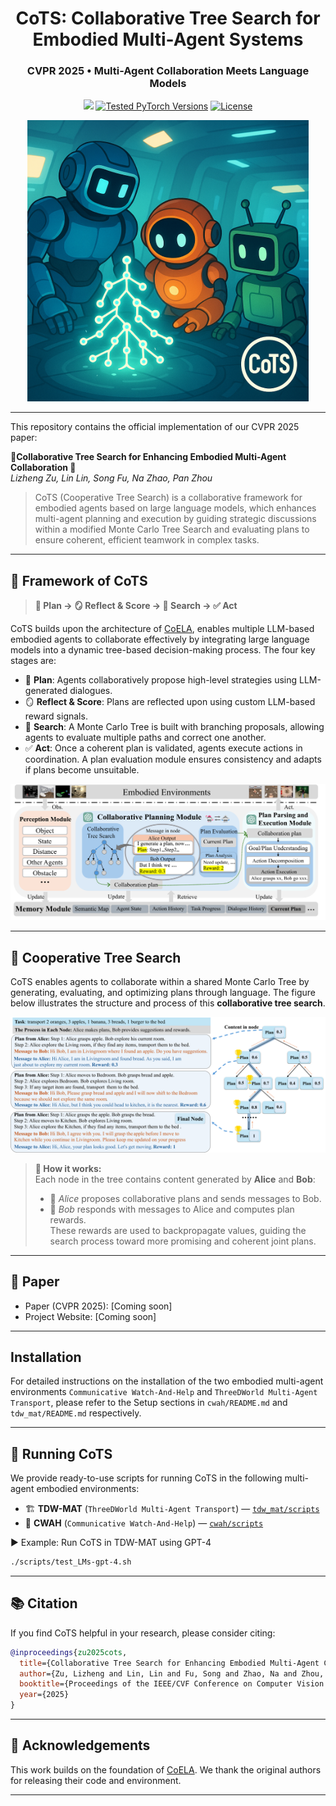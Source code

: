 <div align="center">
  <h1> CoTS: Collaborative Tree Search for Embodied Multi-Agent Systems</h1>
  <h3> CVPR 2025 • Multi-Agent Collaboration Meets Language Models</h3>
</div>



<p align="center">
<a href="https://arxiv.org/abs/XXXX.XXXXX" alt="arXiv">
    <img src="https://img.shields.io/badge/paper-Coming--soon-b31b1b.svg?style=flat" /></a>
<a href="https://pytorch.org/"><img src="https://img.shields.io/badge/PyTorch-1.x%20%7C%202.x-673ab7.svg" alt="Tested PyTorch Versions"></a>
<a href="https://opensource.org/licenses/MIT"><img src="https://img.shields.io/badge/License-MIT-4caf50.svg" alt="License"></a>
</p>

<p align="center">

<img src="assets/cots.png" width="450">
</p>

---

This repository contains the official implementation of our CVPR 2025 paper:

**🤖Collaborative Tree Search for Enhancing Embodied Multi-Agent Collaboration 🤖**  
_Lizheng Zu, Lin Lin, Song Fu, Na Zhao, Pan Zhou_  

> CoTS (Cooperative Tree Search) is a collaborative framework for embodied agents based on large language models, which enhances multi-agent planning and execution by guiding strategic discussions within a modified Monte Carlo Tree Search and evaluating plans to ensure coherent, efficient teamwork in complex tasks.

---
## 🧠 Framework of CoTS 

> **🧭 Plan → 🪞 Reflect & Score → 🌲 Search → ✅ Act**

CoTS builds upon the architecture of [CoELA](https://umass-embodied-agi.github.io/CoELA/), enables multiple LLM-based embodied agents to collaborate effectively by integrating large language models into a dynamic tree-based decision-making process. The four key stages are:

- 🧭 **Plan**: Agents collaboratively propose high-level strategies using LLM-generated dialogues.
- 🪞 **Reflect & Score**: Plans are reflected upon using custom LLM-based reward signals.
- 🌲 **Search**: A Monte Carlo Tree is built with branching proposals, allowing agents to evaluate multiple paths and correct one another.
- ✅ **Act**: Once a coherent plan is validated, agents execute actions in coordination. A plan evaluation module ensures consistency and adapts if plans become unsuitable.

<p align="center">
  <img src="assets/framework.png" width="600" alt="CoTS Framework Overview">
</p>

---

## 🌲 Cooperative Tree Search

CoTS enables agents to collaborate within a shared Monte Carlo Tree by generating, evaluating, and optimizing plans through language. The figure below illustrates the structure and process of this **collaborative tree search**.

<p align="center">
  <img src="assets/tree_search.png" width="700" alt="Cooperative Tree Search">
</p>

> **🧩 How it works:**  
> Each node in the tree contains content generated by **Alice** and **Bob**:  
> - 🤖 *Alice* proposes collaborative plans and sends messages to Bob.  
> - 🤖 *Bob* responds with messages to Alice and computes plan rewards.  
> These rewards are used to backpropagate values, guiding the search process toward more promising and coherent joint plans.


---

## 📄 Paper
- Paper (CVPR 2025): [Coming soon]
- Project Website: [Coming soon]

---

## Installation

For detailed instructions on the installation of the two embodied multi-agent environments `Communicative Watch-And-Help` and `ThreeDWorld Multi-Agent Transport`, please refer to the Setup sections in `cwah/README.md` and `tdw_mat/README.md` respectively.

---

## 🚀 Running CoTS

We provide ready-to-use scripts for running CoTS in the following multi-agent embodied environments:

- 🏗️ **TDW-MAT** (`ThreeDWorld Multi-Agent Transport`) — [`tdw_mat/scripts`](tdw_mat/scripts)  
- 🤝 **CWAH** (`Communicative Watch-And-Help`) — [`cwah/scripts`](cwah/scripts)

▶️ Example: Run CoTS in TDW-MAT using GPT-4

```bash
./scripts/test_LMs-gpt-4.sh
```

---

## 📚 Citation
If you find CoTS helpful in your research, please consider citing:

```bibtex
@inproceedings{zu2025cots,
  title={Collaborative Tree Search for Enhancing Embodied Multi-Agent Collaboration},
  author={Zu, Lizheng and Lin, Lin and Fu, Song and Zhao, Na and Zhou, Pan},
  booktitle={Proceedings of the IEEE/CVF Conference on Computer Vision and Pattern Recognition (CVPR)},
  year={2025}
}
```

---

## 🤝 Acknowledgements
This work builds on the foundation of [CoELA](https://github.com/umass-embodied-agi/CoELA). We thank the original authors for releasing their code and environment.

---
